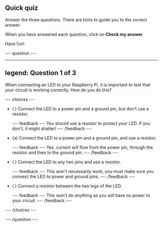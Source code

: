 ## Quick quiz

Answer the three questions. There are hints to guide you to the correct answer.

When you have answered each question, click on **Check my answer**.

Have fun!

--- question ---

---
legend: Question 1 of 3
---

When connecting an LED to your Raspberry Pi, it is important to test that your circuit is working correctly. How do you do this?

--- choices ---

- ( ) Connect the LED to a power pin and a ground pin, but don't use a resistor.

  --- feedback ---
You should use a resistor to protect your LED. If you don't, it might shatter!
  --- /feedback ---

- (x) Connect the LED to a power pin and a ground pin, and use a resistor. 

  --- feedback ---
Yes, current will flow from the power pin, through the resistor and then to the ground pin.
  --- /feedback ---

- ( ) Connect the LED to any two pins and use a resistor.

  --- feedback ---
This won't necessarily work, you must make sure you connect the LED to power and ground pins. 
  --- /feedback ---

- ( ) Connect a resistor between the two legs of the LED.

  --- feedback ---
This won't do anything as you will have no power to your circuit.
  --- /feedback ---

--- /choices ---

--- /question ---